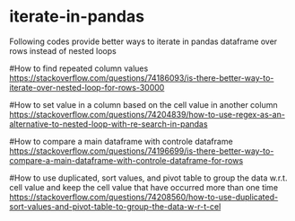 # iterate-in-pandas
Following codes provide better ways to iterate in pandas dataframe over rows instead of nested loops

#How to find repeated column values
https://stackoverflow.com/questions/74186093/is-there-better-way-to-iterate-over-nested-loop-for-rows-30000

#How to set value in a column based on the cell value in another column
https://stackoverflow.com/questions/74204839/how-to-use-regex-as-an-alternative-to-nested-loop-with-re-search-in-pandas

#How to compare a main dataframe with controle dataframe
https://stackoverflow.com/questions/74196699/is-there-better-way-to-compare-a-main-dataframe-with-controle-dataframe-for-rows

#How to use duplicated, sort values, and pivot table to group the data w.r.t. cell value and keep the cell value that have occurred more than one time
https://stackoverflow.com/questions/74208560/how-to-use-duplicated-sort-values-and-pivot-table-to-group-the-data-w-r-t-cel

